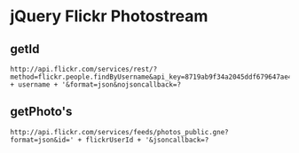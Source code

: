 # jQuery Flickr Photostream

## getId

    http://api.flickr.com/services/rest/?method=flickr.people.findByUsername&api_key=8719ab9f34a2045ddf679647ae414f3d&username=' + username + '&format=json&nojsoncallback=?

## getPhoto's

    http://api.flickr.com/services/feeds/photos_public.gne?format=json&id=' + flickrUserId + '&jsoncallback=?
